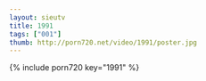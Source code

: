 ```yaml
--- 
layout: sieutv
title: 1991
tags: ["001"]
thumb: http://porn720.net/video/1991/poster.jpg
---
```

{% include porn720 key="1991" %} 
